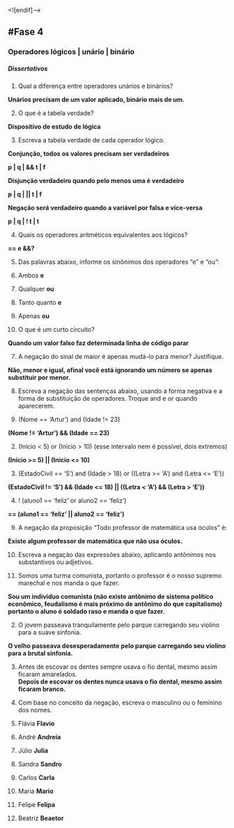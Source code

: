 
<![endif]-->

## #Fase 4

### Operadores lógicos | unário | binário

##### Dissertativos

1.  Qual a diferença entre operadores unários e binários?

**Unários precisam de um valor aplicado, binário mais de um.**

2.  O que é a tabela verdade?

**Dispositivo de estudo de lógica**

3.  Escreva a tabela verdade de cada operador lógico.

**Conjunção, todos os valores precisam ser verdadeiros**

**p | q | && t |  f**

**Disjunção verdadeiro quando pelo menos uma é verdadeiro**

**p | q | || t |  f**

**Negação será verdadeiro quando a variável por falsa e vice-versa**

**p | q | ! t | t**

4.  Quais os operadores aritméticos equivalentes aos lógicos?

**== e &&?**

5.  Das palavras abaixo, informe os sinônimos dos operadores “e” e “ou”:

1.  Ambos **e**
2.  Qualquer **ou**
3.  Tanto quanto **e**
4.  Apenas **ou**

7.  O que é um curto circuito?

**Quando um valor falso faz determinada linha de código parar**

7.  A negação do sinal de maior é apenas mudá-lo para menor? Justifique.

**Não, menor e igual, afinal você está ignorando um número se apenas substituir por menor.**

8.  Escreva a negação das sentenças abaixo, usando a forma negativa e a forma de substituição de operadores. Troque and e or quando aparecerem.

1.  (Nome == ‘Artur’) and (Idade != 23)

**(Nome != ‘Artur’) && (Idade == 23)**

2.  (Inicio < 5) or (Inicio > 10) (esse intervalo nem é possível, dois extremos)

**(Inicio >= 5) || (Inicio <= 10)**

3.  (EstadoCivil == ‘S’) and (Idade > 18) or ((Letra >= ‘A’) and (Letra <= ‘E’))

**(EstadoCivil != ‘S’) && (Idade <= 18) || ((Letra < ‘A’) && (Letra > ‘E’))**

4.  ! (aluno1 == ‘feliz’ or aluno2 == ‘feliz’)

**== (aluno1 == ‘feliz’ || aluno2 == ‘feliz’)**

9.  A negação da proposição “Todo professor de matemática usa óculos” é:

**Existe algum professor de matemática que não usa óculos.**

10.  Escreva a negação das expressões abaixo, aplicando antônimos nos substantivos ou adjetivos.

1.  Somos uma turma comunista, portanto o professor é o nosso supremo marechal e nos manda o que fazer.

**Sou um indivíduo comunista (não existe antônimo de sistema político econômico, feudalismo é mais próximo de antônimo do que capitalismo) portanto o aluno é soldado raso e manda o que fazer.**

2.  O jovem passeava tranquilamente pelo parque carregando seu violino para a suave sinfonia.

**O velho passeava desesperadamente pelo parque carregando seu violino para a brutal sinfonia.**

3.  Antes de escovar os dentes sempre usava o fio dental, mesmo assim ficaram amarelados.  
    **Depois de escovar os dentes nunca usava o fio dental, mesmo assim ficaram branco.**

11.  Com base no conceito da negação, escreva o masculino ou o feminino dos nomes.

1.  Flávia **Flavio**
2.  André **Andreia**
3.  Júlio **Julia**
4.  Sandra **Sandro**
5.  Carlos **Carla**
6.  Maria **Mario**
7.  Felipe **Felipa**
8.  Beatriz **Beaetor**